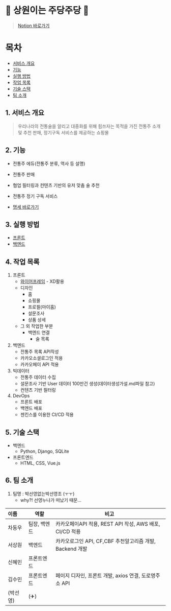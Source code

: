 # 🍻 상원이는 주당주당 🍻

> [Notion 바로가기](https://www.notion.so/b452eec3ad7e4cbf868468165d1033f2)

# 목차

- [서비스 개요](#1-서비스-개요)
- [기능](#2-기능)
- [실행 방법](#3-실행-방법)
- [작업 목록](#4-작업-목록)
- [기술 스택](#5-기술-스택)
- [팀 소개](#6-팀-소개)

## 1. 서비스 개요

> 우리나라의 전통술을 알리고 대중화를 위해 힘쓰자는 목적을 가진 전통주 소개 및 추천 판매, 정기구독 서비스를 제공하는 쇼핑몰

## 2. 기능

- 전통주 에듀(전통주 분류, 역사 등 설명)

- 전통주 판매

- 협업 필터링과 컨텐츠 기반의 유저 맞춤 술 추천

- 전통주 정기 구독 서비스

- [명세 바로가기](https://docs.google.com/spreadsheets/d/1HzADrYq8WZPqx4ZYulk0Dja7RfnK4yvnv1klftw4n1k/edit#gid=0)

## 3. 실행 방법

- [프론트](https://www.notion.so/fcde685aca2147b39b155a130f379ad6)
- [백엔드](https://www.notion.so/578a3c5bb1954daa87392f20fefc1cb0)

## 4. 작업 목록

1. 프론트
   - [와이어프레임](https://www.notion.so/XD-b948d67b659c4163a39ca611a5ab8dfb) - XD활용
   - 디자인
     - 홈
     - 쇼핑몰
     - 프로필(마이홈)
     - 설문조사
     - 상품 상세
   - 그 외 작업한 부분
     - 백엔드 연결
       - 술 목록
2. 백엔드
   - 전통주 목록 API작성
   - 카카오소셜로그인 적용
   - 카카오페이 API 적용
3. 빅데이터
   - 전통주 데이터 수집
   - 설문조사 기반 User 데이터 100만건 생성(데이터생성가설.md파일 참고)
   - 컨텐츠 기반 필터링
4. DevOps
   - 프론트 배포
   - 백엔드 배포
   - 젠킨스를 이용한 CI/CD 적용

## 5. 기술 스택

- 백엔드
  - Python, Django, SQLite
- 프론트엔드
  - HTML, CSS, Vue.js

## 6. 팀 소개

1. 팀명 : 박선영없는박선영조 (ㅜㅜ)
   - why?! 선영누나가 떠났기 때문...

| 이름     | 역할         | 비고                                                    |
| :------- | ------------ | ------------------------------------------------------- |
| 차동우   | 팀장, 백엔드 | 카카오페이API 적용, REST API 작성, AWS 배포, CI/CD 적용 |
| 서상원   | 백엔드       | 카카오로그인 API, CF,CBF 추천알고리즘 개발, Backend 개발|
| 신혜민   | 프론트엔드   |                                                         |
| 김수민   | 프론트엔드   | 페이지 디자인, 프론트 개발, axios 연결, 도로명주소 API                                                        |
| (박선영) | (✈)          |                                                         |
